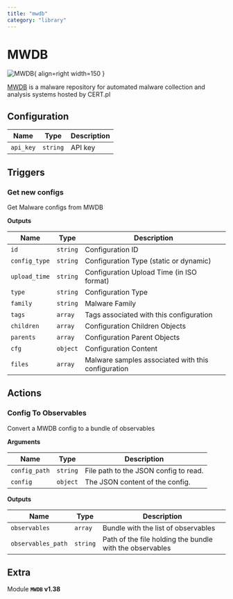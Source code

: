 ```yaml
---
title: "mwdb"
category: "library"
---
```

# MWDB

![MWDB](/assets/playbooks/library/mwdb.svg){ align=right width=150 }

[MWDB](https://mwdb.cert.pl/) is a malware repository for automated malware collection and analysis systems hosted by CERT.pl

## Configuration

| Name      |  Type   |  Description  |
| --------- | ------- | --------------------------- |
| `api_key` | `string` | API key |

## Triggers

### Get new configs

Get Malware configs from MWDB

**Outputs**

| Name      |  Type   |  Description  |
| --------- | ------- | --------------------------- |
| `id` | `string` | Configuration ID |
| `config_type` | `string` | Configuration Type (static or dynamic) |
| `upload_time` | `string` | Configuration Upload Time (in ISO format) |
| `type` | `string` | Configuration Type |
| `family` | `string` | Malware Family |
| `tags` | `array` | Tags associated with this configuration |
| `children` | `array` | Configuration Children Objects |
| `parents` | `array` | Configuration Parent Objects |
| `cfg` | `object` | Configuration Content |
| `files` | `array` | Malware samples associated with this configuration |

## Actions

### Config To Observables

Convert a MWDB config to a bundle of observables

**Arguments**

| Name      |  Type   |  Description  |
| --------- | ------- | --------------------------- |
| `config_path` | `string` | File path to the JSON config to read. |
| `config` | `object` | The JSON content of the config. |


**Outputs**

| Name      |  Type   |  Description  |
| --------- | ------- | --------------------------- |
| `observables` | `array` | Bundle with the list of observables |
| `observables_path` | `string` | Path of the file holding the bundle with the observables |


## Extra

Module **`MWDB` v1.38**